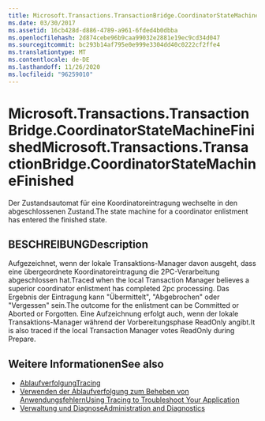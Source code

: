 ```yaml
---
title: Microsoft.Transactions.TransactionBridge.CoordinatorStateMachineFinished
ms.date: 03/30/2017
ms.assetid: 16cb428d-d886-4789-a961-6fded4b0dbba
ms.openlocfilehash: 2d874cebe96b9caa99032e2881e19ec9cd34d047
ms.sourcegitcommit: bc293b14af795e0e999e3304dd40c0222cf2ffe4
ms.translationtype: MT
ms.contentlocale: de-DE
ms.lasthandoff: 11/26/2020
ms.locfileid: "96259010"
---
```

# <a name="microsofttransactionstransactionbridgecoordinatorstatemachinefinished"></a><span data-ttu-id="67e7e-102">Microsoft.Transactions.TransactionBridge.CoordinatorStateMachineFinished</span><span class="sxs-lookup"><span data-stu-id="67e7e-102">Microsoft.Transactions.TransactionBridge.CoordinatorStateMachineFinished</span></span>

<span data-ttu-id="67e7e-103">Der Zustandsautomat für eine Koordinatoreintragung wechselte in den abgeschlossenen Zustand.</span><span class="sxs-lookup"><span data-stu-id="67e7e-103">The state machine for a coordinator enlistment has entered the finished state.</span></span>  
  
## <a name="description"></a><span data-ttu-id="67e7e-104">BESCHREIBUNG</span><span class="sxs-lookup"><span data-stu-id="67e7e-104">Description</span></span>  

 <span data-ttu-id="67e7e-105">Aufgezeichnet, wenn der lokale Transaktions-Manager davon ausgeht, dass eine übergeordnete Koordinatoreintragung die 2PC-Verarbeitung abgeschlossen hat.</span><span class="sxs-lookup"><span data-stu-id="67e7e-105">Traced when the local Transaction Manager believes a superior coordinator enlistment has completed 2pc processing.</span></span> <span data-ttu-id="67e7e-106">Das Ergebnis der Eintragung kann "Übermittelt", "Abgebrochen" oder "Vergessen" sein.</span><span class="sxs-lookup"><span data-stu-id="67e7e-106">The outcome for the enlistment can be Committed or Aborted or Forgotten.</span></span> <span data-ttu-id="67e7e-107">Eine Aufzeichnung erfolgt auch, wenn der lokale Transaktions-Manager während der Vorbereitungsphase ReadOnly angibt.</span><span class="sxs-lookup"><span data-stu-id="67e7e-107">It is also traced if the local Transaction Manager votes ReadOnly during Prepare.</span></span>  
  
## <a name="see-also"></a><span data-ttu-id="67e7e-108">Weitere Informationen</span><span class="sxs-lookup"><span data-stu-id="67e7e-108">See also</span></span>

- [<span data-ttu-id="67e7e-109">Ablaufverfolgung</span><span class="sxs-lookup"><span data-stu-id="67e7e-109">Tracing</span></span>](index.md)
- [<span data-ttu-id="67e7e-110">Verwenden der Ablaufverfolgung zum Beheben von Anwendungsfehlern</span><span class="sxs-lookup"><span data-stu-id="67e7e-110">Using Tracing to Troubleshoot Your Application</span></span>](using-tracing-to-troubleshoot-your-application.md)
- [<span data-ttu-id="67e7e-111">Verwaltung und Diagnose</span><span class="sxs-lookup"><span data-stu-id="67e7e-111">Administration and Diagnostics</span></span>](../index.md)
